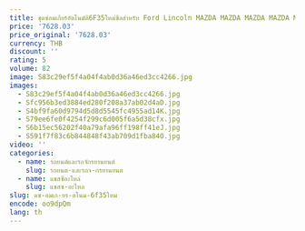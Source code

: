 ```yaml
---
title: ชุดซ่อมเกียร์อัตโนมัติ6F35ใหม่ซีลสำหรับ Ford Lincoln MAZDA MAZDA MAZDA MAZDA MAZDA Mazury 6 SP f/awd tributemariner แผ่นแรงเสียดทานเหล็ก
price: '7628.03'
price_original: '7628.03'
currency: THB
discount: ''
rating: 5
volume: 82
image: S83c29ef5f4a04f4ab0d36a46ed3cc4266.jpg
images:
  - S83c29ef5f4a04f4ab0d36a46ed3cc4266.jpg
  - Sfc956b3ed3884ed280f208a37ab02d4aD.jpg
  - S4bf9fa60d9794d5d8d5545fc4955ad14K.jpg
  - S79ee6fe0f4254f299c6d005f6a5d38cfx.jpg
  - S6b15ec56202f40a79afa96ff198ff41eJ.jpg
  - S591f7f83c6b844848f43ab709d1fba84O.jpg
video: ''
categories:
  - name: รถยนต์และรถจักรยานยนต์
    slug: รถยนต-และรถจ-กรยานยนต
  - name: แชสซีอะไหล่
    slug: แชสซ-อะไหล
slug: ดซ-อมเก-ยร-ตโนม-6f35ใหม
encode: oo9dpQm
lang: th
---
```

  
